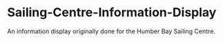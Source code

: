 # Sailing-Centre-Information-Display
An information display originally done for the Humber Bay Sailing Centre.
